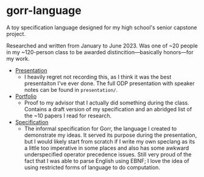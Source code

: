 # gorr-language
A toy specification language designed for my high school's senior capstone project.

Researched and written from January to June 2023. Was one of ~20
people in my ~120-person class to be awarded distincition—basically honors—for my work.

* [Presentation](presentation/index.pdf)
	* I heavily regret not recording this, as I think it was the best
	presentaiton I've ever done. The full ODP presentation with speaker notes
	can be found in `presentation/`.
* [Portfolio](portfolio/index.html)
	* Proof to my advisor that I actually did something during the
	class. Contains a draft version of my specification
	and an abridged list of the ~10 papers I read for research.
* [Specification](spec/index.html)
	* The informal specification for Gorr, the language I created
	to demonstrate my ideas. It served its purpose during the 
	presentation, but I would likely start from scratch if I write my own
	speclang as its a little too imperative in some places and also
	has some awkward underspecified operator precedence issues.
	Still very proud of the fact that I was able to parse English
	using EBNF; I love the idea of using restricted forms of language
	to do computation.

